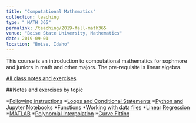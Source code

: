 ```yaml
---
title: "Computational Mathematics"
collection: teaching
type: " MATH 365"
permalink: /teaching/2019-fall-math365
venue: "Boise State University, Mathematics"
date: 2019-09-01
location: "Boise, Idaho"
---
```


This course is an introduction to computational mathematics for sophmore and juniors in math and other majors.  The pre-requisite is linear algebra.

[All class notes and exercises](https://jodimead.github.io/files/m365/math365.pdf)

##Notes and exercises by topic

*[Following instructions](https://jodimead.github.io/files/m365/Icebreaker.pdf)
*[Loops and Conditional Statements](https://jodimead.github.io/files/m365/loops.pdf)
*[Python and Jupyter Notebooks](https://jodimead.github.io/files/m365/jupyter.pdf)
*[Functions](https://jodimead.github.io/files/m365/functions.pdf)
*[Working with data files](https://jodimead.github.io/files/m365/reading.pdf)
*[Linear Regression](https://jodimead.github.io/files/m365/regression.pdf)
*[MATLAB](https://jodimead.github.io/files/m365/MATLAB.pdf)
*[Polynomial Interpolation](https://jodimead.github.io/files/m365/interpolation.pdf)
*[Curve Fitting](https://jodimead.github.io/files/m365/curve.pdf)
